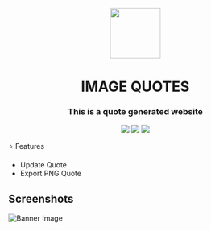 <p align="center">
  <img src="https://i.ibb.co/m89P93y/Screenshot-12.png" height="100" width="100" />
</p>
<h1 align="center">IMAGE QUOTES</h1>

<h3 align="center">This is a quote generated website</h3>

 <p align="center">
  <img src="https://img.shields.io/badge/-Next.js-000000?style=flat-square&logo=next.js" />
  <img src="https://img.shields.io/badge/-TailwindCSS-38B2AC?style=flat-square&logo=tailwind-css&logoColor=white" />
  <img src="https://img.shields.io/badge/-JavaScript-F7DF1E?style=flat-square&logo=javascript&logoColor=black" />
 </p>
 

 ⭐ Features
- Update Quote
- Export PNG Quote

 ## Screenshots

![Banner Image](https://i.ibb.co/rfbw2h2/IMAGE-QUOTES.png)
